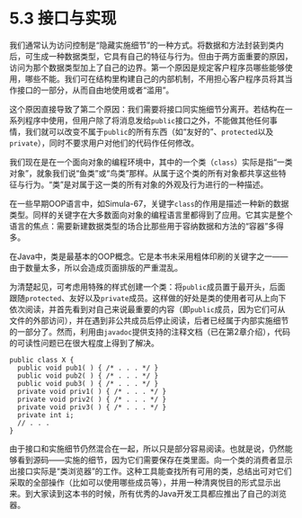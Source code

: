 # 5.3 接口与实现


我们通常认为访问控制是“隐藏实施细节”的一种方式。将数据和方法封装到类内后，可生成一种数据类型，它具有自己的特征与行为。但由于两方面重要的原因，访问为那个数据类型加上了自己的边界。第一个原因是规定客户程序员哪些能够使用，哪些不能。我们可在结构里构建自己的内部机制，不用担心客户程序员将其当作接口的一部分，从而自由地使用或者“滥用”。

这个原因直接导致了第二个原因：我们需要将接口同实施细节分离开。若结构在一系列程序中使用，但用户除了将消息发给`public`接口之外，不能做其他任何事情，我们就可以改变不属于`public`的所有东西（如“友好的”、`protected`以及`private`），同时不要求用户对他们的代码作任何修改。

我们现在是在一个面向对象的编程环境中，其中的一个类（`class`）实际是指“一类对象”，就象我们说“鱼类”或“鸟类”那样。从属于这个类的所有对象都共享这些特征与行为。“类”是对属于这一类的所有对象的外观及行为进行的一种描述。

在一些早期OOP语言中，如Simula-67，关键字`class`的作用是描述一种新的数据类型。同样的关键字在大多数面向对象的编程语言里都得到了应用。它其实是整个语言的焦点：需要新建数据类型的场合比那些用于容纳数据和方法的“容器”多得多。

在Java中，类是最基本的OOP概念。它是本书未采用粗体印刷的关键字之一——由于数量太多，所以会造成页面排版的严重混乱。

为清楚起见，可考虑用特殊的样式创建一个类：将`public`成员置于最开头，后面跟随`protected`、友好以及`private`成员。这样做的好处是类的使用者可从上向下依次阅读，并首先看到对自己来说最重要的内容（即`public`成员，因为它们可从文件的外部访问），并在遇到非公共成员后停止阅读，后者已经属于内部实施细节的一部分了。然而，利用由`javadoc`提供支持的注释文档（已在第2章介绍），代码的可读性问题已在很大程度上得到了解决。

```
public class X {
  public void pub1( ) { /* . . . */ }
  public void pub2( ) { /* . . . */ }
  public void pub3( ) { /* . . . */ }
  private void priv1( ) { /* . . . */ }
  private void priv2( ) { /* . . . */ }
  private void priv3( ) { /* . . . */ }
  private int i;
  // . . .
}
```

由于接口和实施细节仍然混合在一起，所以只是部分容易阅读。也就是说，仍然能够看到源码——实施的细节，因为它们需要保存在类里面。向一个类的消费者显示出接口实际是“类浏览器”的工作。这种工具能查找所有可用的类，总结出可对它们采取的全部操作（比如可以使用哪些成员等），并用一种清爽悦目的形式显示出来。到大家读到这本书的时候，所有优秀的Java开发工具都应推出了自己的浏览器。
